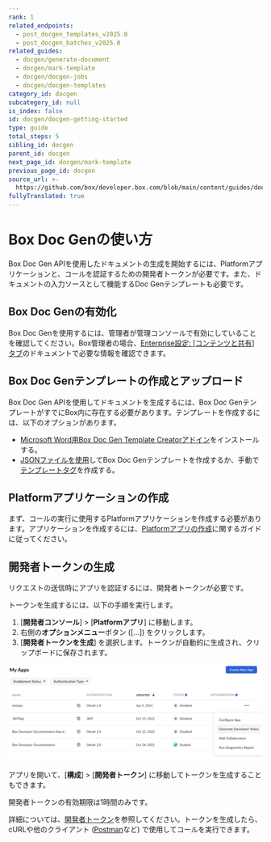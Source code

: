 ```yaml
---
rank: 1
related_endpoints:
  - post_docgen_templates_v2025.0
  - post_docgen_batches_v2025.0
related_guides:
  - docgen/generate-document
  - docgen/mark-template
  - docgen/docgen-jobs
  - docgen/docgen-templates
category_id: docgen
subcategory_id: null
is_index: false
id: docgen/docgen-getting-started
type: guide
total_steps: 5
sibling_id: docgen
parent_id: docgen
next_page_id: docgen/mark-template
previous_page_id: docgen
source_url: >-
  https://github.com/box/developer.box.com/blob/main/content/guides/docgen/docgen-getting-started.md
fullyTranslated: true
---
```

# Box Doc Genの使い方

Box Doc Gen APIを使用したドキュメントの生成を開始するには、Platformアプリケーションと、コールを認証するための開発者トークンが必要です。また、ドキュメントの入力ソースとして機能するDoc Genテンプレートも必要です。

## Box Doc Genの有効化

Box Doc Genを使用するには、管理者が管理コンソールで有効にしていることを確認してください。Box管理者の場合、[Enterprise設定: \[コンテンツと共有\] タブ][settings]のドキュメントで必要な情報を確認できます。

## Box Doc Genテンプレートの作成とアップロード

Box Doc Gen APIを使用してドキュメントを生成するには、Box Doc GenテンプレートがすでにBox内に存在する必要があります。テンプレートを作成するには、以下のオプションがあります。

* [Microsoft Word用Box Doc Gen Template Creatorアドイン][template-addin]をインストールする。
* [JSONファイルを使用][json-template]してBox Doc Genテンプレートを作成するか、手動で[テンプレートタグ][template-tags]を作成する。

## Platformアプリケーションの作成

まず、コールの実行に使用するPlatformアプリケーションを作成する必要があります。アプリケーションを作成するには、[Platformアプリの作成][createapps]に関するガイドに従ってください。

## 開発者トークンの生成

リクエストの送信時にアプリを認証するには、開発者トークンが必要です。

トークンを生成するには、以下の手順を実行します。

1. \[**開発者コンソール**] > \[**Platformアプリ**] に移動します。
2. 右側の**オプションメニュー**ボタン (\[…]) をクリックします。
3. \[**開発者トークンを生成**] を選択します。トークンが自動的に生成され、クリップボードに保存されます。

![トークンの生成](./images/developer-token.png)

アプリを開いて、\[**構成**] > \[**開発者トークン**] に移動してトークンを生成することもできます。

<Message type="notice">

開発者トークンの有効期限は1時間のみです。

</Message>

詳細については、[開発者トークン][token]を参照してください。トークンを生成したら、cURLや他のクライアント ([Postman][postman]など) で使用してコールを実行できます。

[token]: g://authentication/tokens/developer-tokens

[createapps]: g://applications/app-types/platform-apps

[postman]: g://tooling/postman

[settings]: https://support.box.com/hc/en-us/articles/4404822772755-Enterprise-Settings-Content-Sharing-Tab#h_01FYQGK5RW42T07GV985MQ9E9A

[template-addin]: https://support.box.com/hc/en-us/articles/36587535449747-Installing-Box-Doc-Gen-Add-in

[template-tags]: https://support.box.com/hc/en-us/articles/36151895655059-Creating-A-Box-Doc-Gen-Template-Manually

[json-template]: https://support.box.com/hc/en-us/articles/36148012877843-Creating-a-Box-Doc-Gen-Template-using-JSON-data
